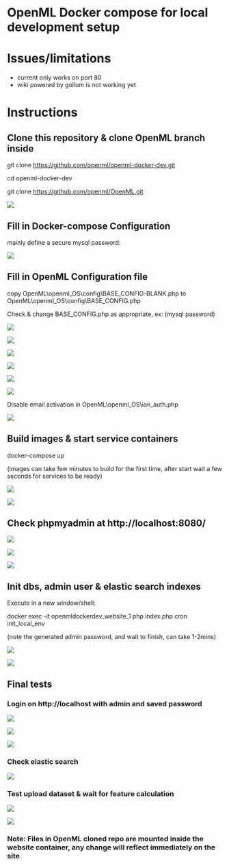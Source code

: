 # OpenML Docker compose for local development setup

# Issues/limitations
- current only works on port 80
- wiki powered by gollum is not working yet

# Instructions

## Clone this repository & clone OpenML branch inside

git clone https://github.com/openml/openml-docker-dev.git

cd openml-docker-dev

git clone https://github.com/openml/OpenML.git

![](images/2018-04-07-00-57-29.png)

## Fill in Docker-compose Configuration

mainly define a secure mysql password:

![](images/2018-04-07-01-00-13.png)

## Fill in OpenML Configuration file

copy OpenML\openml_OS\config\BASE_CONFIG-BLANK.php to OpenML\openml_OS\config\BASE_CONFIG.php

Check & change BASE_CONFIG.php as appropriate, ex: (mysql password)

![](images/2018-04-07-01-01-52.png)

![](images/2018-04-07-01-02-07.png)

![](images/2018-04-07-01-02-46.png)

![](images/2018-04-07-01-03-14.png)

![](images/2018-04-07-01-03-52.png)

![](images/2018-04-07-01-04-02.png)

Disable email activation in OpenML\openml_OS\ion_auth.php

![](images/2018-04-07-01-07-21.png)

## Build images & start service containers

docker-compose up

(images can take few minutes to build for the first time, after start wait a few seconds for services to be ready)

![](images/2018-04-07-01-11-21.png)

![](images/2018-04-07-01-12-43.png)

## Check phpmyadmin at http://localhost:8080/

![](images/2018-04-07-01-13-38.png)

![](images/2018-04-07-01-13-50.png)

![](images/2018-04-07-01-14-02.png)

## Init dbs, admin user & elastic search indexes

Execute in a new window/shell:

docker exec -it openmldockerdev_website_1 php index.php cron init_local_env

(note the generated admin password, and wait to finish, can take 1-2mins)

![](images/2018-04-07-01-15-54.png)

![](images/2018-04-07-01-21-47.png) 

## Final tests

### Login on http://localhost with admin and saved password

![](images/2018-04-07-01-18-26.png)

![](images/2018-04-07-01-18-32.png)

![](images/2018-04-07-01-18-37.png)

### Check elastic search
![](images/2018-04-07-01-18-46.png)

### Test upload dataset & wait for feature calculation
![](images/2018-04-07-01-18-59.png)

![](images/2018-04-07-01-19-05.png)

### Note: Files in OpenML cloned repo are mounted inside the website container, any change will reflect immediately on the site





